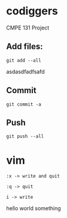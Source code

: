# codiggers
CMPE 131 Project


## Add files:

```
git add --all
```
asdasdfadfsafd
## Commit
```
git commit -a
```

## Push
```
git push --all
```

# vim

```
:x -> write and quit
```

```
:q -> quit
```

```
i -> write
```
hello world
something
